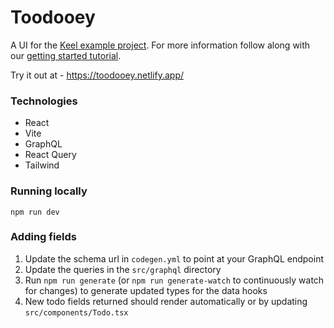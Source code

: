 # Toodooey

A UI for the [Keel example project](https://github.com/teamkeel?q=ex&type=all&language=&sort=). For more information follow along with our [getting started tutorial](https://keel.notaku.site/getting-started/tutorial).

Try it out at - https://toodooey.netlify.app/

### Technologies

- React
- Vite
- GraphQL
- React Query
- Tailwind

### Running locally

```
npm run dev
```

### Adding fields

1. Update the schema url in `codegen.yml` to point at your GraphQL endpoint
1. Update the queries in the `src/graphql` directory
1. Run `npm run generate` (or `npm run generate-watch` to continuously watch for changes) to generate updated types for the data hooks
1. New todo fields returned should render automatically or by updating `src/components/Todo.tsx`
